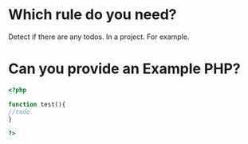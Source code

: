 # Which rule do you need? 

Detect if there are any todos. In a project. For example.

# Can you provide an Example PHP?

```php
<?php 

function test(){
//todo
}

?>
```
